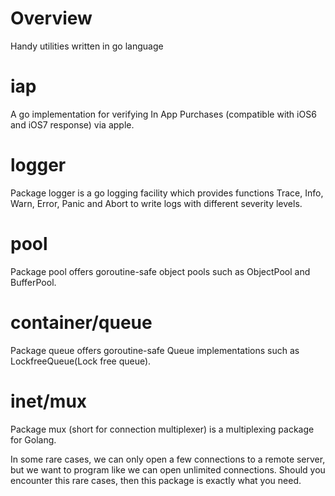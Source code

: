 # Overview

Handy utilities written in go language

# iap

A go implementation for verifying In App Purchases (compatible with iOS6 and iOS7 response) via apple.

# logger

Package logger is a go logging facility which provides functions Trace, Info, Warn, Error, Panic and Abort to write logs with different severity levels.

# pool

Package pool offers goroutine-safe object pools such as ObjectPool and BufferPool.

# container/queue

Package queue offers goroutine-safe Queue implementations such as LockfreeQueue(Lock free queue).

# inet/mux

Package mux (short for connection multiplexer) is a multiplexing package for Golang.

In some rare cases, we can only open a few connections to a remote server, but we want to program like we can open unlimited connections. Should you encounter this rare cases, then this package is exactly what you need.
